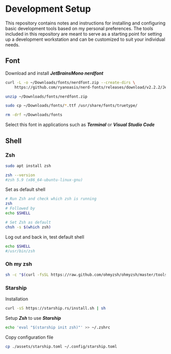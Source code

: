 # Development Setup

This repository contains notes and instructions for installing and configuring basic development tools based on my personal preferences. The tools included in this repository are meant to serve as a starting point for setting up a development workstation and can be customized to suit your individual needs.

## Font

Download and install ***JetBrainsMono nerdfont***

```bash
curl -L -o ~/Downloads/fonts/nerdfont.zip --create-dirs \
    https://github.com/ryanoasis/nerd-fonts/releases/download/v2.2.2/JetBrainsMono.zip

unzip ~/Downloads/fonts/nerdfont.zip

sudo cp ~/Downloads/fonts/*.ttf /usr/share/fonts/truetype/

rm -drf ~/Downloads/fonts
```

Select this font in applications such as ***Terminal*** or ***Visual Studio Code***

## Shell

### Zsh

```bash
sudo apt install zsh

zsh --version
#zsh 5.9 (x86_64-ubuntu-linux-gnu)
```

Set as default shell

```bash
# Run Zsh and check which zsh is running
zsh
# Followed by
echo $SHELL

# Set Zsh as default
chsh -s $(which zsh)
```

Log out and back in, test default shell

```bash
echo $SHELL
#/usr/bin/zsh
```

### Oh my zsh

```bash
sh -c "$(curl -fsSL https://raw.github.com/ohmyzsh/ohmyzsh/master/tools/install.sh)"
```

### Starship

Installation

```bash
curl -sS https://starship.rs/install.sh | sh
```

Setup ***Zsh*** to use ***Starship***

```bash
echo 'eval "$(starship init zsh)"' >> ~/.zshrc
```

Copy configuration file

```bash
cp ./assets/starship.toml ~/.config/starship.toml
```
